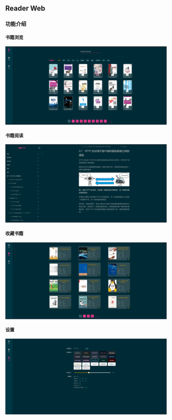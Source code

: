## Reader Web

### 功能介绍

#### 书籍浏览

![](./docs/books.png)

#### 书籍阅读

![](./docs/page.png)

#### 收藏书籍

![](./docs/favorite.png)

#### 设置

![](./docs/config.png)







